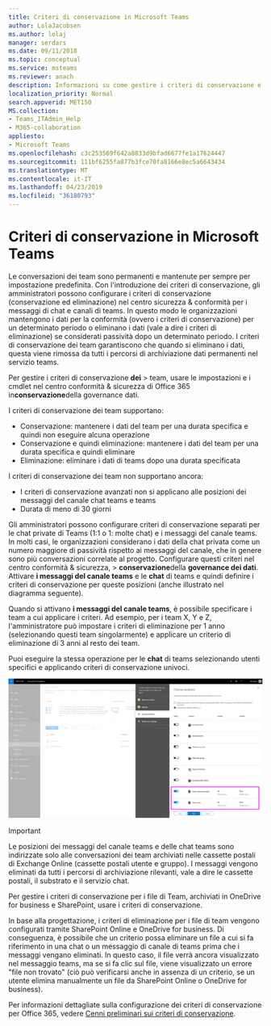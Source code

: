 ```yaml
---
title: Criteri di conservazione in Microsoft Teams
author: LolaJacobsen
ms.author: lolaj
manager: serdars
ms.date: 09/11/2018
ms.topic: conceptual
ms.service: msteams
ms.reviewer: anach
description: Informazioni su come gestire i criteri di conservazione e su come gestirli in teams.
localization_priority: Normal
search.appverid: MET150
MS.collection:
- Teams_ITAdmin_Help
- M365-collaboration
appliesto:
- Microsoft Teams
ms.openlocfilehash: c3c253569f642a8833d9bfad6677fe1a17624447
ms.sourcegitcommit: 111bf6255fa877b3fce70fa8166e8ec5a6643434
ms.translationtype: MT
ms.contentlocale: it-IT
ms.lasthandoff: 04/23/2019
ms.locfileid: "36180793"
---
```

# <a name="retention-policies-in-microsoft-teams"></a>Criteri di conservazione in Microsoft Teams

Le conversazioni dei team sono permanenti e mantenute per sempre per impostazione predefinita. Con l'introduzione dei criteri di conservazione, gli amministratori possono configurare i criteri di conservazione (conservazione ed eliminazione) nel centro sicurezza & conformità per i messaggi di chat e canali di teams. In questo modo le organizzazioni mantengono i dati per la conformità (ovvero i criteri di conservazione) per un determinato periodo o eliminano i dati (vale a dire i criteri di eliminazione) se considerati passività dopo un determinato periodo. I criteri di conservazione dei team garantiscono che quando si eliminano i dati, questa viene rimossa da tutti i percorsi di archiviazione dati permanenti nel servizio teams. 

Per gestire i criteri di conservazione **dei** > team, usare le impostazioni e i cmdlet nel centro conformità & sicurezza di Office 365 in**conservazione**della governance dati.

I criteri di conservazione dei team supportano: 
    
- Conservazione: mantenere i dati del team per una durata specifica e quindi non eseguire alcuna operazione
- Conservazione e quindi eliminazione: mantenere i dati del team per una durata specifica e quindi eliminare
- Eliminazione: eliminare i dati di teams dopo una durata specificata

I criteri di conservazione dei team non supportano ancora:

- I criteri di conservazione avanzati non si applicano alle posizioni dei messaggi del canale chat teams e teams
- Durata di meno di 30 giorni

Gli amministratori possono configurare criteri di conservazione separati per le chat private di Teams (1:1 o 1: molte chat) e i messaggi del canale teams. In molti casi, le organizzazioni considerano i dati della chat privata come un numero maggiore di passività rispetto ai messaggi del canale, che in genere sono più conversazioni correlate al progetto. Configurare questi criteri nel centro conformità & sicurezza, > **conservazione**della **governance dei dati**. Attivare **i messaggi del canale teams** e le **chat** di teams e quindi definire i criteri di conservazione per queste posizioni (anche illustrato nel diagramma seguente). 

Quando si attivano **i messaggi del canale teams**, è possibile specificare i team a cui applicare i criteri. Ad esempio, per i team X, Y e Z, l'amministratore può impostare i criteri di eliminazione per 1 anno (selezionando questi team singolarmente) e applicare un criterio di eliminazione di 3 anni al resto dei team. 

Puoi eseguire la stessa operazione per le **chat** di teams selezionando utenti specifici e applicando criteri di conservazione univoci. 

![Diagramma del flusso di lavoro dei dati di teams in Exchange e SharePoint.](media/Retention-Policies.png)


> [!IMPORTANT]
> Le posizioni dei messaggi del canale teams e delle chat teams sono indirizzate solo alle conversazioni dei team archiviati nelle cassette postali di Exchange Online (cassette postali utente e gruppo). I messaggi vengono eliminati da tutti i percorsi di archiviazione rilevanti, vale a dire le cassette postali, il substrato e il servizio chat. 
> 
> Per gestire i criteri di conservazione per i file di Team, archiviati in OneDrive for business e SharePoint, usare i criteri di conservazione.

In base alla progettazione, i criteri di eliminazione per i file di team vengono configurati tramite SharePoint Online e OneDrive for business. Di conseguenza, è possibile che un criterio possa eliminare un file a cui si fa riferimento in una chat o un messaggio di canale di teams prima che i messaggi vengano eliminati. In questo caso, il file verrà ancora visualizzato nel messaggio teams, ma se si fa clic sul file, viene visualizzato un errore "file non trovato" (ciò può verificarsi anche in assenza di un criterio, se un utente elimina manualmente un file da SharePoint Online o OneDrive for business).

Per informazioni dettagliate sulla configurazione dei criteri di conservazione per Office 365, vedere [Cenni preliminari sui criteri di conservazione](https://support.office.com/article/overview-of-retention-policies-5e377752-700d-4870-9b6d-12bfc12d2423).
 
